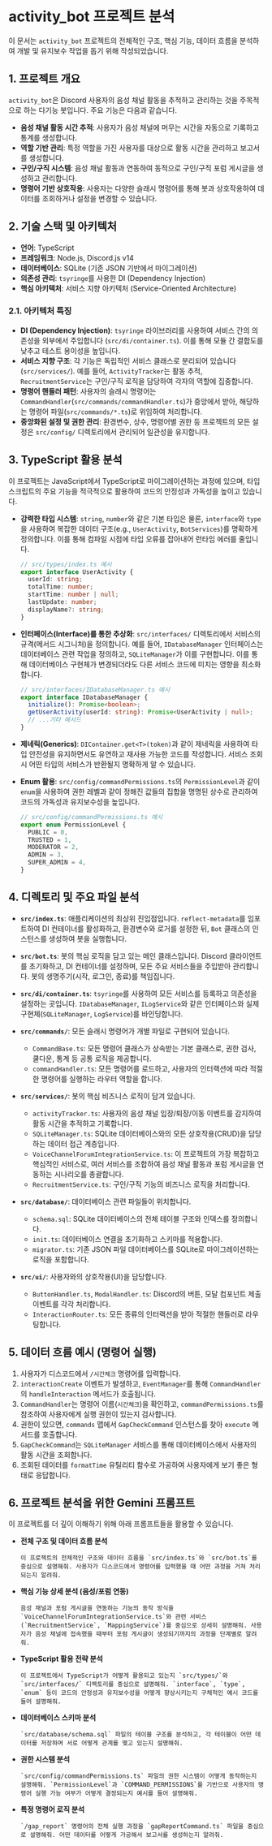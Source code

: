 # activity_bot 프로젝트 분석

이 문서는 `activity_bot` 프로젝트의 전체적인 구조, 핵심 기능, 데이터 흐름을 분석하여 개발 및 유지보수 작업을 돕기 위해 작성되었습니다.

## 1. 프로젝트 개요

`activity_bot`은 Discord 사용자의 음성 채널 활동을 추적하고 관리하는 것을 주목적으로 하는 다기능 봇입니다. 주요 기능은 다음과 같습니다.

- **음성 채널 활동 시간 추적**: 사용자가 음성 채널에 머무는 시간을 자동으로 기록하고 통계를 생성합니다.
- **역할 기반 관리**: 특정 역할을 가진 사용자를 대상으로 활동 시간을 관리하고 보고서를 생성합니다.
- **구인/구직 시스템**: 음성 채널 활동과 연동하여 동적으로 구인/구직 포럼 게시글을 생성하고 관리합니다.
- **명령어 기반 상호작용**: 사용자는 다양한 슬래시 명령어를 통해 봇과 상호작용하여 데이터를 조회하거나 설정을 변경할 수 있습니다.

## 2. 기술 스택 및 아키텍처

- **언어**: TypeScript
- **프레임워크**: Node.js, Discord.js v14
- **데이터베이스**: SQLite (기존 JSON 기반에서 마이그레이션)
- **의존성 관리**: `tsyringe`를 사용한 DI (Dependency Injection)
- **핵심 아키텍처**: 서비스 지향 아키텍처 (Service-Oriented Architecture)

### 2.1. 아키텍처 특징

- **DI (Dependency Injection)**: `tsyringe` 라이브러리를 사용하여 서비스 간의 의존성을 외부에서 주입합니다 (`src/di/container.ts`). 이를 통해 모듈 간 결합도를 낮추고 테스트 용이성을 높입니다.
- **서비스 지향 구조**: 각 기능은 독립적인 서비스 클래스로 분리되어 있습니다 (`src/services/`). 예를 들어, `ActivityTracker`는 활동 추적, `RecruitmentService`는 구인/구직 로직을 담당하여 각자의 역할에 집중합니다.
- **명령어 핸들러 패턴**: 사용자의 슬래시 명령어는 `CommandHandler`(`src/commands/commandHandler.ts`)가 중앙에서 받아, 해당하는 명령어 파일(`src/commands/*.ts`)로 위임하여 처리합니다.
- **중앙화된 설정 및 권한 관리**: 환경변수, 상수, 명령어별 권한 등 프로젝트의 모든 설정은 `src/config/` 디렉토리에서 관리되어 일관성을 유지합니다.

## 3. TypeScript 활용 분석

이 프로젝트는 JavaScript에서 TypeScript로 마이그레이션하는 과정에 있으며, 타입스크립트의 주요 기능을 적극적으로 활용하여 코드의 안정성과 가독성을 높이고 있습니다.

- **강력한 타입 시스템**: `string`, `number`와 같은 기본 타입은 물론, `interface`와 `type`을 사용하여 복잡한 데이터 구조(e.g., `UserActivity`, `BotServices`)를 명확하게 정의합니다. 이를 통해 컴파일 시점에 타입 오류를 잡아내어 런타임 에러를 줄입니다.

  ```typescript
  // src/types/index.ts 예시
  export interface UserActivity {
    userId: string;
    totalTime: number;
    startTime: number | null;
    lastUpdate: number;
    displayName?: string;
  }
  ```

- **인터페이스(Interface)를 통한 추상화**: `src/interfaces/` 디렉토리에서 서비스의 규격(메서드 시그니처)을 정의합니다. 예를 들어, `IDatabaseManager` 인터페이스는 데이터베이스 관련 작업을 정의하고, `SQLiteManager`가 이를 구현합니다. 이를 통해 데이터베이스 구현체가 변경되더라도 다른 서비스 코드에 미치는 영향을 최소화합니다.

  ```typescript
  // src/interfaces/IDatabaseManager.ts 예시
  export interface IDatabaseManager {
    initialize(): Promise<boolean>;
    getUserActivity(userId: string): Promise<UserActivity | null>;
    // ...기타 메서드
  }
  ```

- **제네릭(Generics)**: `DIContainer.get<T>(token)`과 같이 제네릭을 사용하여 타입 안전성을 유지하면서도 유연하고 재사용 가능한 코드를 작성합니다. 서비스 조회 시 어떤 타입의 서비스가 반환될지 명확하게 알 수 있습니다.

- **Enum 활용**: `src/config/commandPermissions.ts`의 `PermissionLevel`과 같이 `enum`을 사용하여 권한 레벨과 같이 정해진 값들의 집합을 명명된 상수로 관리하여 코드의 가독성과 유지보수성을 높입니다.

  ```typescript
  // src/config/commandPermissions.ts 예시
  export enum PermissionLevel {
    PUBLIC = 0,
    TRUSTED = 1,
    MODERATOR = 2,
    ADMIN = 3,
    SUPER_ADMIN = 4,
  }
  ```

## 4. 디렉토리 및 주요 파일 분석

- **`src/index.ts`**: 애플리케이션의 최상위 진입점입니다. `reflect-metadata`를 임포트하여 DI 컨테이너를 활성화하고, 환경변수와 로거를 설정한 뒤, `Bot` 클래스의 인스턴스를 생성하여 봇을 실행합니다.

- **`src/bot.ts`**: 봇의 핵심 로직을 담고 있는 메인 클래스입니다. Discord 클라이언트를 초기화하고, DI 컨테이너를 설정하며, 모든 주요 서비스들을 주입받아 관리합니다. 봇의 생명주기(시작, 로그인, 종료)를 책임집니다.

- **`src/di/container.ts`**: `tsyringe`를 사용하여 모든 서비스를 등록하고 의존성을 설정하는 곳입니다. `IDatabaseManager`, `ILogService`와 같은 인터페이스와 실제 구현체(`SQLiteManager`, `LogService`)를 바인딩합니다.

- **`src/commands/`**: 모든 슬래시 명령어가 개별 파일로 구현되어 있습니다.
  - `CommandBase.ts`: 모든 명령어 클래스가 상속받는 기본 클래스로, 권한 검사, 쿨다운, 통계 등 공통 로직을 제공합니다.
  - `commandHandler.ts`: 모든 명령어를 로드하고, 사용자의 인터랙션에 따라 적절한 명령어를 실행하는 라우터 역할을 합니다.

- **`src/services/`**: 봇의 핵심 비즈니스 로직이 담겨 있습니다.
  - `activityTracker.ts`: 사용자의 음성 채널 입장/퇴장/이동 이벤트를 감지하여 활동 시간을 추적하고 기록합니다.
  - `SQLiteManager.ts`: SQLite 데이터베이스와의 모든 상호작용(CRUD)을 담당하는 데이터 접근 계층입니다.
  - `VoiceChannelForumIntegrationService.ts`: 이 프로젝트의 가장 복잡하고 핵심적인 서비스로, 여러 서비스를 조합하여 음성 채널 활동과 포럼 게시글을 연동하는 시나리오를 총괄합니다.
  - `RecruitmentService.ts`: 구인/구직 기능의 비즈니스 로직을 처리합니다.

- **`src/database/`**: 데이터베이스 관련 파일들이 위치합니다.
  - `schema.sql`: SQLite 데이터베이스의 전체 테이블 구조와 인덱스를 정의합니다.
  - `init.ts`: 데이터베이스 연결을 초기화하고 스키마를 적용합니다.
  - `migrator.ts`: 기존 JSON 파일 데이터베이스를 SQLite로 마이그레이션하는 로직을 포함합니다.

- **`src/ui/`**: 사용자와의 상호작용(UI)을 담당합니다.
  - `ButtonHandler.ts`, `ModalHandler.ts`: Discord의 버튼, 모달 컴포넌트 제출 이벤트를 각각 처리합니다.
  - `InteractionRouter.ts`: 모든 종류의 인터랙션을 받아 적절한 핸들러로 라우팅합니다.

## 5. 데이터 흐름 예시 (명령어 실행)

1.  사용자가 디스코드에서 `/시간체크` 명령어를 입력합니다.
2.  `interactionCreate` 이벤트가 발생하고, `EventManager`를 통해 `CommandHandler`의 `handleInteraction` 메서드가 호출됩니다.
3.  `CommandHandler`는 명령어 이름(`시간체크`)을 확인하고, `commandPermissions.ts`를 참조하여 사용자에게 실행 권한이 있는지 검사합니다.
4.  권한이 있으면, `commands` 맵에서 `GapCheckCommand` 인스턴스를 찾아 `execute` 메서드를 호출합니다.
5.  `GapCheckCommand`는 `SQLiteManager` 서비스를 통해 데이터베이스에서 사용자의 활동 시간을 조회합니다.
6.  조회된 데이터를 `formatTime` 유틸리티 함수로 가공하여 사용자에게 보기 좋은 형태로 응답합니다.

## 6. 프로젝트 분석을 위한 Gemini 프롬프트

이 프로젝트를 더 깊이 이해하기 위해 아래 프롬프트들을 활용할 수 있습니다.

- **전체 구조 및 데이터 흐름 분석**
  ```
  이 프로젝트의 전체적인 구조와 데이터 흐름을 `src/index.ts`와 `src/bot.ts`를 중심으로 설명해줘. 사용자가 디스코드에서 명령어를 입력했을 때 어떤 과정을 거쳐 처리되는지 알려줘.
  ```

- **핵심 기능 상세 분석 (음성/포럼 연동)**
  ```
  음성 채널과 포럼 게시글을 연동하는 기능의 동작 방식을 `VoiceChannelForumIntegrationService.ts`와 관련 서비스(`RecruitmentService`, `MappingService`)를 중심으로 상세히 설명해줘. 사용자가 음성 채널에 접속했을 때부터 포럼 게시글이 생성되기까지의 과정을 단계별로 알려줘.
  ```

- **TypeScript 활용 전략 분석**
  ```
  이 프로젝트에서 TypeScript가 어떻게 활용되고 있는지 `src/types/`와 `src/interfaces/` 디렉토리를 중심으로 설명해줘. `interface`, `type`, `enum` 등이 코드의 안정성과 유지보수성을 어떻게 향상시키는지 구체적인 예시 코드를 들어 설명해줘.
  ```

- **데이터베이스 스키마 분석**
  ```
  `src/database/schema.sql` 파일의 테이블 구조를 분석하고, 각 테이블이 어떤 데이터를 저장하며 서로 어떻게 관계를 맺고 있는지 설명해줘.
  ```

- **권한 시스템 분석**
  ```
  `src/config/commandPermissions.ts` 파일의 권한 시스템이 어떻게 동작하는지 설명해줘. `PermissionLevel`과 `COMMAND_PERMISSIONS`를 기반으로 사용자의 명령어 실행 가능 여부가 어떻게 결정되는지 예시를 들어 설명해줘.
  ```

- **특정 명령어 로직 분석**
  ```
  `/gap_report` 명령어의 전체 실행 과정을 `gapReportCommand.ts` 파일을 중심으로 설명해줘. 어떤 데이터를 어떻게 가공해서 보고서를 생성하는지 알려줘.
  ```
